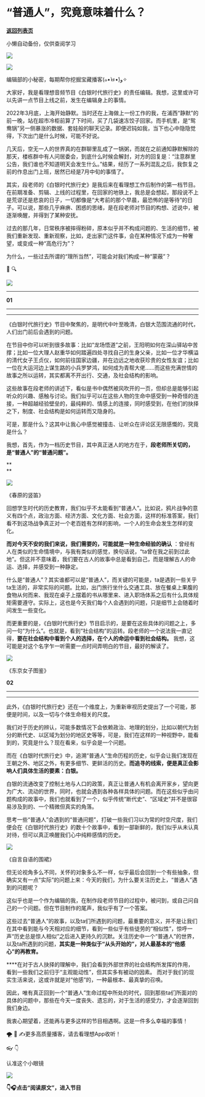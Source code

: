 # “普通人”，究竟意味着什么？

[**返回列表页**](/gzh/看理想)

小懒自动备份，仅供查阅学习

![](https://mmbiz.qpic.cn/mmbiz_png/aP7vrTpXJxRA0ViaNRqia18YGj5LgX4VSibTFXfBlkXZakYUA8yBkEQYYmpmDmxH0IZyeY4oUcOiabiaj1PywxF6StQ/640?wx_fmt=png)

![](https://mmbiz.qpic.cn/mmbiz_gif/aP7vrTpXJxQ3Jb0tMEGQibA1QPsjicuVJ8LhflfQ47XN8NkmL2znrzfDWVtOK6ic8Tn7Mz9dtjurB9GfaEZkNcwgg/640?wx_fmt=gif&from;=appmsg&tp;=webp&wxfrom;=5&wx;_lazy=1)

编辑部的小秘密，每期帮你挖掘宝藏播客(๑•̀ㅂ•́)و✧

  

大家好，我是看理想音频节目《白银时代旅行史》的责任编辑。我想，这里或许可以先讲一点节目上线之前，发生在编辑身上的事情。  

  

2022年3月底，上海开始静默。当时还在上海做上一份工作的我，在浦西“静默”的前一晚，站在超市冷柜前算了下时间，买了几袋速冻饺子回家。而手机里，是“鸳鸯锅”另一侧暴涨的数据、套娃般的聊天记录。即便迟钝如我，当下也心中隐隐觉得，下次出门是什么时候，可能不好说。

  

几天后，空无一人的世界真的在群聊里乱成了一锅粥，而就在之前通知静默解除的那天，楼栋群中有人问居委会，到底什么时候会解封，对方的回复是：“注意群里公告，我们谁也不知道明天会发生什么。”结果，经历了一系列混乱之后，我恢复之前的作息出门上班，居然已经是7月中旬的事情了。

  

其实，段老师的《白银时代旅行史》是我后来在看理想工作后制作的第一档节目。在前期准备、剪辑、上线的过程里，在回家的地铁上，我总是会想起，那段说不上是荒谬还是悲哀的日子，一切都像是“大考前的那个早晨，最恐怖的是等待”的日子。可以说，那些几乎麻痹、困惑的思绪，是在段老师对节目的构想、述说中，被逐渐唤醒，并得到了某种安抚。

  

过去的那几年，日常秩序被摔得粉碎，原本似乎并不构成问题的、生活的细节，被我们重新发现、重新观察，比如，走出家门这件事，会在某种情况下成为一种奢望，或变成一种“高危行为”？

  

为什么，一些过去所谓的“理所当然”，可能会对我们构成一种“蒙蔽”？

📖 🔍

![](https://mmbiz.qpic.cn/mmbiz_jpg/aP7vrTpXJxQ185jYYXoERP8wOxuh7yD6RFUG1nMiaADe3Mm8POpdwj1u4KLAPx1iaWgcFLhm7xOI7uPhNvtibkbcg/640?wx_fmt=jpeg)

  

* * *

  

****01****

****  
****

《白银时代旅行史》节目中聚焦的，是明代中叶至晚清，白银大范围流通的时代，人们出门前后会遇到的问题。

  

在节目中你可以听到很多故事：比如“龙场悟道”之前，王阳明如何在深山驿站中苦撑；比如一位大理人赵重华如何踏遍四处寻找自己的生身父亲，比如一位才华横溢的清代女子王贞仪，如何前往国家边疆，并在边远之地收获珍贵的女性友谊；比如一位在大运河边上谋生路的小兵罗梦鸿，如何成为青帮大佬……而这些充满世情的故事之所以运转，其实都离不开出行、交通，及社会结构的影响。

  

这些故事在段老师的讲述下，看似是书中偶然被风吹开的一页，但却总是能够引起听众的兴趣、感触与讨论。我们似乎可以在这些人物的生命中感受到一种奇怪的连接，一种超越经验壁垒的，最纯粹的、情感上的连接，同时感受到，在他们的抉择之下，制度、社会结构是如何运转而又隐身的。

  

可是，那是什么？这其中让我心中感觉被撞击、让听众在评论区无限感慨的，究竟是什么？

  

我想，首先，作为一档历史节目，其中真正迷人的地方在于，**段老师所关切的，是“普通人”的“普通问题”。**

**  
**

![](https://mmbiz.qpic.cn/mmbiz_jpg/aP7vrTpXJxQ185jYYXoERP8wOxuh7yD6AwQgCicPVMEUqXNj7SVxdCoXwOIPZa1N7bfxRjtEtSkibhMjKlIGMuJQ/640?wx_fmt=jpeg)

《春原的竖笛》

  

回想学生时代的历史教育，我们似乎不太能看到“普通人”。比如说，鸦片战争的意义有四个点，政治方面、经济方面、文化方面、社会方面，这样的标准答案，我们看不到这场战争真正对一个老百姓有怎样的影响，一个人的生命会发生怎样的变化。

  

**而对今天不安的我们来说，我们需要的，可能就是一种生命经验的确认**
：曾经有人在类似的生命情境中，与我有类似的感觉，换句话说，“ta曾在我之前到过此地”。但这并不意味着，我们要在古人的故事中总是看到自己，而是理解古人的命运、选择，并感受到一种静定。

  

什么是“普通人”？其实谁都可以是“普通人”，而关键的可能是，ta是遇到一些关乎ta生活的，非常实际的问题。比如，出门旅行坐什么交通工具、放在餐桌上果腹的食物从何而来、我现在桌子上摆着的书从哪里来、进入职场体系之后有什么具体规矩需要遵守。实际上，这也是今天我们每个人会遇到的问题，只是细节上会随着时间发生一些变化。

  

而更重要的是，《白银时代旅行史》节目启示的，是要在这些具体的问题之上，多问一句“为什么”。也就是，看到“社会结构”的运转。段老师的一个说法我一直记得，**要在社会结构中看到个人的选择，在个人的命运中看到社会结构。**
我想，这可能是对这个名字乍一听需要一点时间弄明白的节目，最好的解读了。

  

![](https://mmbiz.qpic.cn/mmbiz_jpg/aP7vrTpXJxQ185jYYXoERP8wOxuh7yD6PBic3kcicYHYf2ibXfeRknV1LJnaSicbeLkLg1vbJqhyLUhJJbnmNv5tVg/640?wx_fmt=jpeg)

《东京女子图鉴》

  

****02****

****  
****

此外，《白银时代旅行史》还在一个维度上，为重新审视历史提出了一个可能，那便是时间，以及一切与个体生命相关的尺度。

  

我们对于历史的辨认，可能多数情况下会依赖政治、地理的划分，比如以朝代为划分的断代史、以区域为划分的地区史等等，可是，我们在这样的一种视野中，能看到的，究竟是什么？现在看来，似乎会是一个问题。

  

而在《白银时代旅行史》中，追溯“普通人”生命历程的历史，似乎会让我们发现在王朝之外、地区之外，有更多细节、更鲜活的历史。**而追寻的线索，便是真正会影响人们具体生活的要素：白银。**

  

白银的流通改变了控制土地与人口的政策，真正让普通人有机会离开家乡，望向更为广大、流动的世界，同时，也就会遇到各种各样具体的问题。而在这些似乎由问题构成的故事中，我们也就看到了一个，似乎传统“断代史”、“区域史”并不是很容易涉及到的、一个精微但真实的角落。

  

思考一些“普通人”会遇到的“普通问题”，打破一些我们习以为常的时空尺度，我们便会在《白银时代旅行史》的数十个故事中，看到一部新鲜的，我们似乎从未认真对待，但可以真正唤醒我们心中纯粹感情的历史。

  

![](https://mmbiz.qpic.cn/mmbiz_jpg/aP7vrTpXJxQ185jYYXoERP8wOxuh7yD6quB7wDbicDicTGrSiaE5K2gr0gFVCqHRD3OcAcelYCiaQYssrxCsX8Ql2g/640?wx_fmt=jpeg)

《自言自语的围裙》

  

但无论视角多么不同，关怀的对象多么不一样，似乎最后会回到一个有些抽象，但确实又有一点“实际”的问题上来：今天的我们，为什么要关注历史上，“普通人”遇到的问题呢？

  

这似乎也是一个作为编辑的我，在制作段老师节目的过程中，被问到，或自己问自己的一个问题。但在节目制作的尾声，我似乎有了一个答案。

  

这些过去“普通人”的故事，以及ta们所遇到的问题，最重要的意义，并不是让我们在其中看到能与今天相对应的细节，看到一些似乎有些徒劳的“相似性”，惊呼一声“历史总是惊人相似”之后进入更持久的沉默。关注历史中一个“普通人”的世界，以及ta所遇到的问题，**其实是一种类似于“从头开始的”，对人最基本的“他感心”的再教育。**

  

****在对于古人抉择的理解中，我们会看到外部世界的社会结构所发挥的作用，看到一些我们之前归于“主观能动性”，但其实多有被动的因素。
而对于我们的现实生活来说，这或许就是对“他感”的，一种最根本、最真挚的召唤。

  

因此，唯有真正回到一个“普通人”生命过程中所处的时代，回到那些ta们所面对的具体的问题中，那些在今天一度丧失、遗忘的，对于生活的感受力，才会逐渐回到我们身边。

  

我衷心期望着，还能再与更多这样的节目相遇啊。这是一件多么幸福的事情！

  

🌪 💨 ✍️更多高质量播客，请去看理想App收听！

  

  

👓 👇

认准这个小眼镜

![](https://mmbiz.qpic.cn/mmbiz_jpg/aP7vrTpXJxQ3Jb0tMEGQibA1QPsjicuVJ84yt0hMvUbTZobZ4GOHD6wiclnDic2cJtxPfvBs7wwVvDpRl6ExIPgicJQ/640?wx_fmt=other&wxfrom;=5&wx;_lazy=1&wx;_co=1&tp;=webp)

  
**👇🎧点击“阅读原文”，进入节目**

